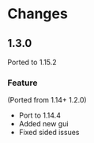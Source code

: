 # Changes

## 1.3.0

Ported to 1.15.2

### Feature

(Ported from 1.14+ 1.2.0)

- Port to 1.14.4
- Added new gui
- Fixed sided issues
